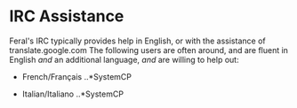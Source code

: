 # IRC Assistance
Feral's IRC typically provides help in English, or with the assistance of translate.google.com
The following users are often around, and are fluent in English *and* an additional language, *and* are willing to help out:
* French/Français
..*SystemCP

* Italian/Italiano
..*SystemCP

